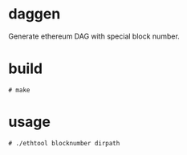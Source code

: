 # daggen
Generate ethereum DAG with special block number.

# build
```
# make
```

# usage
```
# ./ethtool blocknumber dirpath
```
